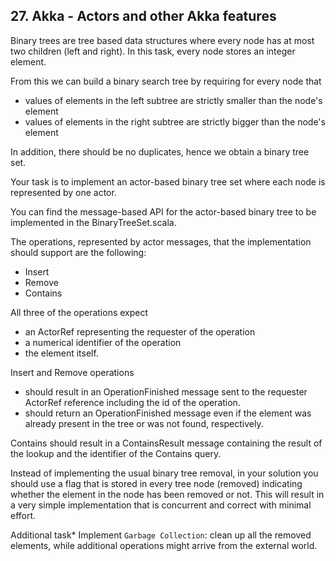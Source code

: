 ## 27. Akka - Actors and other Akka features

Binary trees are tree based data structures where every node has at most two children (left and right). 
In this task, every node stores an integer element.

From this we can build a binary search tree by requiring for every node that
- values of elements in the left subtree are strictly smaller than the node's element
- values of elements in the right subtree are strictly bigger than the node's element

In addition, there should be no duplicates, hence we obtain a binary tree set.

Your task is to implement an actor-based binary tree set where each node is represented by one actor.

You can find the message-based API for the actor-based binary tree to be implemented in the BinaryTreeSet.scala.

The operations, represented by actor messages, that the implementation should support are the following:
- Insert
- Remove
- Contains

All three of the operations expect 
- an ActorRef representing the requester of the operation
- a numerical identifier of the operation 
- the element itself. 

Insert and Remove operations
- should result in an OperationFinished message sent to the requester ActorRef reference including the id of the operation. 
- should return an OperationFinished message even if the element was already present in the tree or was not found, respectively. 

Contains should result in a ContainsResult message containing the result of the lookup and the identifier of the Contains query.

Instead of implementing the usual binary tree removal, 
in your solution you should use a flag that is stored in every tree node (removed) indicating whether the element in the node has been removed or not. 
This will result in a very simple implementation that is concurrent and correct with minimal effort. 

Additional task*
Implement `Garbage Collection`: clean up all the removed elements, while additional operations might arrive from the external world.
